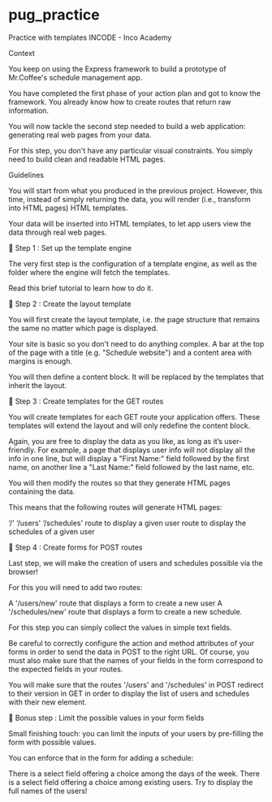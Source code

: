 # pug_practice
Practice with templates INCODE - Inco Academy

Context

 

You keep on using the Express framework to build a prototype of Mr.Coffee's schedule management app.

 

You have completed the first phase of your action plan and got to know the framework. You already know how to create routes that return raw information.

 

You will now tackle the second step needed to build a web application: generating real web pages from your data.

 

For this step, you don't have any particular visual constraints. You simply need to build clean and readable HTML pages.




Guidelines

 

You will start from what you produced in the previous project. However, this time, instead of simply returning the data, you will render (i.e., transform into HTML pages) HTML templates. 

 

Your data will be inserted into HTML templates, to let app users view the data through real web pages.





🚩 Step 1 : Set up the template engine

 

The very first step is the configuration of a template engine, as well as the folder where the engine will fetch the templates.

 

Read this brief tutorial to learn how to do it.




🚩 Step 2 : Create the layout template

 

You will first create the layout template, i.e. the page structure that remains the same no matter which page is displayed.

 

Your site is basic so you don't need to do anything complex. A bar at the top of the page with a title (e.g. "Schedule website") and a content area with margins is enough.

 

You will then define a content block. It will be replaced by the templates that inherit the layout.




🚩 Step 3 : Create templates for the GET routes

 

You will create templates for each GET route your application offers. These templates will extend the layout and will only redefine the content block.

 

Again, you are free to display the data as you like, as long as it’s user-friendly. For example, a page that displays user info will not display all the info in one line, but will display a "First Name:" field followed by the first name, on another line a "Last Name:" field followed by the last name, etc.

 

You will then modify the routes so that they generate HTML pages containing the data.

 

This means that the following routes will generate HTML pages:

‘/'
‘/users'
‘/schedules'
route to display a given user
route to display the schedules of a given user



🚩 Step 4 : Create forms for POST routes

 

Last step, we will make the creation of users and schedules possible via the browser!

 

For this you will need to add two routes:

 

A '/users/new' route that displays a form to create a new user
A '/schedules/new' route that displays a form to create a new schedule.
 

For this step you can simply collect the values in simple text fields.

 

Be careful to correctly configure the action and method attributes of your forms in order to send the data in POST to the right URL. Of course, you must also make sure that the names of your fields in the form correspond to the expected fields in your routes.

 

You will make sure that the routes '/users' and '/schedules' in POST redirect to their version in GET in order to display the list of users and schedules with their new element.





🚩 Bonus step : Limit the possible values in your form fields

 

Small finishing touch: you can limit the inputs of your users by pre-filling the form with possible values.

 

You can enforce that in the form for adding a schedule:

There is a select field offering a choice among the days of the week.
There is a select field offering a choice among existing users. Try to display the full names of the users!
